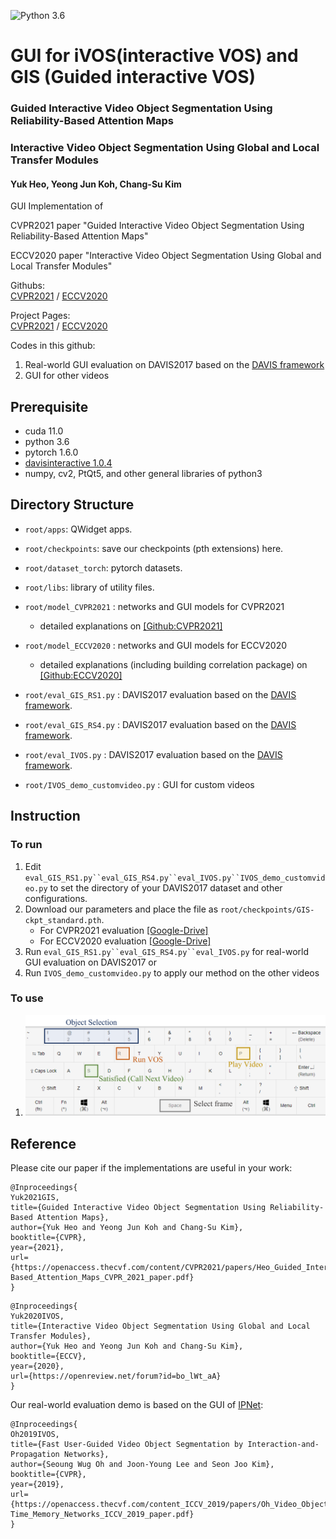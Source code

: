![Python 3.6](https://img.shields.io/badge/python-3.6-green.svg)
# GUI for iVOS(interactive VOS) and GIS (Guided interactive VOS)
### Guided Interactive Video Object Segmentation Using Reliability-Based Attention Maps
### Interactive Video Object Segmentation Using Global and Local Transfer Modules
#### Yuk Heo, Yeong Jun Koh, Chang-Su Kim

GUI Implementation of 

CVPR2021 paper "Guided Interactive Video Object Segmentation Using Reliability-Based Attention Maps"

ECCV2020 paper "Interactive Video Object Segmentation Using Global and Local Transfer Modules"

Githubs:  
[CVPR2021](https://github.com/yuk6heo/GIS-RAmap) /
[ECCV2020](https://github.com/yuk6heo/IVOS-ATNet)

Project Pages:  
[CVPR2021](http://mcl.korea.ac.kr/yukheo_cvpr2021/) /
[ECCV2020](http://mcl.korea.ac.kr/yukheo_eccv2020/)

Codes in this github:

1. Real-world GUI evaluation on DAVIS2017 based on the [DAVIS framework](https://interactive.davischallenge.org/)
2. GUI for other videos

## Prerequisite
- cuda 11.0
- python 3.6
- pytorch 1.6.0
- [davisinteractive 1.0.4](https://github.com/albertomontesg/davis-interactive)
- numpy, cv2, PtQt5, and other general libraries of python3

## Directory Structure

 * `root/apps`: QWidget apps.

 * `root/checkpoints`: save our checkpoints (pth extensions) here.
 
 * `root/dataset_torch`: pytorch datasets.
 
 * `root/libs`: library of utility files.

 * `root/model_CVPR2021` : networks and GUI models for CVPR2021
     - detailed explanations on [[Github:CVPR2021]](https://github.com/yuk6heo/GIS-RAmap)
 * `root/model_ECCV2020` : networks and GUI models for ECCV2020
     - detailed explanations (including building correlation package) on [[Github:ECCV2020]](https://github.com/yuk6heo/IVOS-ATNet)
  
 * `root/eval_GIS_RS1.py` : DAVIS2017 evaluation based on the [DAVIS framework](https://interactive.davischallenge.org/).
 * `root/eval_GIS_RS4.py` : DAVIS2017 evaluation based on the [DAVIS framework](https://interactive.davischallenge.org/).
 * `root/eval_IVOS.py` : DAVIS2017 evaluation based on the [DAVIS framework](https://interactive.davischallenge.org/).
 * `root/IVOS_demo_customvideo.py` : GUI for custom videos
  
## Instruction

### To run
1. Edit `eval_GIS_RS1.py``eval_GIS_RS4.py``eval_IVOS.py``IVOS_demo_customvideo.py` to set the directory of your DAVIS2017 dataset and other configurations.
2. Download our parameters and place the file as `root/checkpoints/GIS-ckpt_standard.pth`.
    - For CVPR2021 evaluation [[Google-Drive]](https://drive.google.com/file/d/1dkgXJJ2gPYDtPE9yTtlP4Th0iNX5ZG6a/view?usp=sharing)
    - For ECCV2020 evaluation [[Google-Drive]](https://drive.google.com/file/d/1t1VO2zy3pLBXCWqme9h63Def86Y4ECIH/view?usp=sharing)
3. Run `eval_GIS_RS1.py``eval_GIS_RS4.py``eval_IVOS.py` for real-world GUI evaluation on DAVIS2017 or
4. Run `IVOS_demo_customvideo.py` to apply our method on the other videos

### To use
1. ![explain_qwerty](etc/explain_qwerty.png)

## Reference

Please cite our paper if the implementations are useful in your work:
```
@Inproceedings{
Yuk2021GIS,
title={Guided Interactive Video Object Segmentation Using Reliability-Based Attention Maps},
author={Yuk Heo and Yeong Jun Koh and Chang-Su Kim},
booktitle={CVPR},
year={2021},
url={https://openaccess.thecvf.com/content/CVPR2021/papers/Heo_Guided_Interactive_Video_Object_Segmentation_Using_Reliability-Based_Attention_Maps_CVPR_2021_paper.pdf}
}
```

```
@Inproceedings{
Yuk2020IVOS,
title={Interactive Video Object Segmentation Using Global and Local Transfer Modules},
author={Yuk Heo and Yeong Jun Koh and Chang-Su Kim},
booktitle={ECCV},
year={2020},
url={https://openreview.net/forum?id=bo_lWt_aA}
}
```


Our real-world evaluation demo is based on the GUI of [IPNet](https://github.com/seoungwugoh/ivs-demo):
``` 
@Inproceedings{
Oh2019IVOS,
title={Fast User-Guided Video Object Segmentation by Interaction-and-Propagation Networks},
author={Seoung Wug Oh and Joon-Young Lee and Seon Joo Kim},
booktitle={CVPR},
year={2019},
url={https://openaccess.thecvf.com/content_ICCV_2019/papers/Oh_Video_Object_Segmentation_Using_Space-Time_Memory_Networks_ICCV_2019_paper.pdf}
}
```
